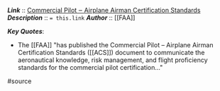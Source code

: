 ***Link***      :: [Commercial Pilot ‒ Airplane Airman Certification Standards](https://www.faa.gov/training_testing/testing/acs/media/commercial_airplane_acs_change_1.pdf)
***Description***      :: `= this.link`
***Author*** :: [[FAA]]

***Key Quotes***:
* The [[FAA]] "has published the Commercial Pilot – Airplane Airman Certification Standards ([[ACS]]) document to communicate the aeronautical knowledge, risk management, and flight proficiency standards for the commercial pilot certification..."

#source 